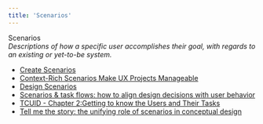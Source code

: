 ```yaml
---
title: 'Scenarios'
---
```


Scenarios  
_Descriptions of how a specific user accomplishes their goal, with regards to an existing or yet-to-be system._

*   [Create Scenarios](http://www.usability.gov/how-to-and-tools/methods/scenarios.html)  
*   [Context-Rich Scenarios Make UX Projects Manageable](http://www.uie.com/articles/ux_projects_scenarios/)  
*   [Design Scenarios](https://medium.com/enterprise-ux/design-scenarios-677d63521902)
*   [Scenarios & task flows: how to align design decisions with user behavior](https://uxdesign.cc/scenarios-task-flows-how-to-align-design-decisions-with-user-behavior-db5c77a24729)  
*   [TCUID - Chapter 2:Getting to know the Users and Their Tasks](https://courses.cs.washington.edu/courses/cse440/08au/readings_files/lewis-reiman/chap-2.v-1.html)  
*   [Tell me the story: the unifying role of scenarios in conceptual design](http://www.humanfactors.com/downloads/apr04.asp)  
